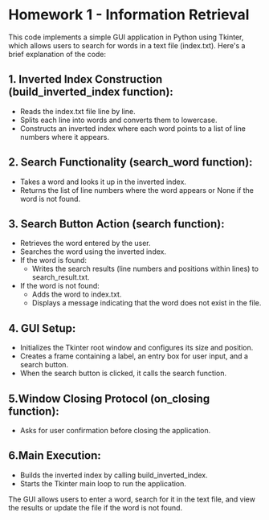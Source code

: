 # Homework 1 - Information Retrieval
This code implements a simple GUI application in Python using Tkinter, which allows users to search for words in a text file (index.txt). Here's a brief explanation of the code:

## 1. Inverted Index Construction (build_inverted_index function):
- Reads the index.txt file line by line.
- Splits each line into words and converts them to lowercase.
- Constructs an inverted index where each word points to a list of line numbers where it appears.

## 2. Search Functionality (search_word function):
- Takes a word and looks it up in the inverted index.
- Returns the list of line numbers where the word appears or None if the word is not found.

## 3. Search Button Action (search function):
- Retrieves the word entered by the user.
- Searches the word using the inverted index.
- If the word is found:
  - Writes the search results (line numbers and positions within lines) to search_result.txt.
- If the word is not found:
  - Adds the word to index.txt.
  - Displays a message indicating that the word does not exist in the file.

## 4. GUI Setup:
- Initializes the Tkinter root window and configures its size and position.
- Creates a frame containing a label, an entry box for user input, and a search button.
- When the search button is clicked, it calls the search function.

## 5.Window Closing Protocol (on_closing function):
- Asks for user confirmation before closing the application.

## 6.Main Execution:
- Builds the inverted index by calling build_inverted_index.
- Starts the Tkinter main loop to run the application.

The GUI allows users to enter a word, search for it in the text file, and view the results or update the file if the word is not found.
